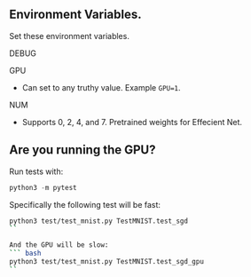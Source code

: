 ## Environment Variables.

Set these environment variables.

DEBUG

GPU
- Can set to any truthy value. Example `GPU=1`. 

NUM
- Supports 0, 2, 4, and 7. Pretrained weights for Effecient Net.

## Are you running the GPU?

Run tests with:

``` python
python3 -m pytest
```

Specifically the following test will be fast:

``` bash
python3 test/test_mnist.py TestMNIST.test_sgd
``

And the GPU will be slow:
``` bash
python3 test/test_mnist.py TestMNIST.test_sgd_gpu
``
